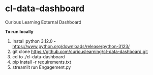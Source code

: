 # cl-data-dashboard
Curious Learning External Dashboard

**To run locally**

1. Install python 3.12.0 - https://www.python.org/downloads/release/python-3123/
2. git clone https://github.com/curiouslearning/cl-data-dashboard.git
3. cd to ./cl-data-dashboard
4. pip install -r requirements.txt
5. streamlit run Engagement.py